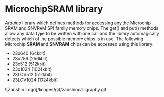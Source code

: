 # MicrochipSRAM library
*Arduino* library which defines methods for accessing any the Microchip SRAM and SNVRAM SPI family memory chips. The get() and put() methods allow any data type to be written with one call and the library automagically detects which of the possible memory chips is in use. 
The following Microchip **SRAM** and **SNVRAM** chips can be accessed using this library:

* 23x640		(64kbit)
* 23x256		(256kbit)
* 23x512		(512kbit)
* 23x1024		(1024kbit)
* 23LCV512	(512kbit)
* 23LCV1024	(1024kbit)

![Zanshin Logo]/Images/gif/zanshincalligraphy.gif
